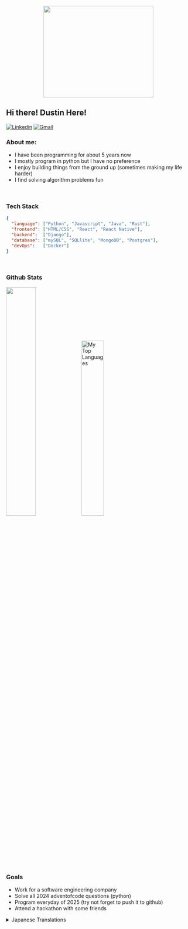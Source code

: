 <p align="center">
<img src="https://user-images.githubusercontent.com/53114757/186635038-9a8fc243-a75c-471c-8e2c-310ec84f1ed2.gif" width="300" height="250"/>
</p>

## Hi there! Dustin Here!

[![Linkedin](https://img.shields.io/badge/-LinkedIn-blue?style=flat&logo=Linkedin&logoColor=white)](https://www.linkedin.com/in/DustinMeyer)
[![Gmail](https://img.shields.io/badge/-Gmail-c14438?style=flat&logo=Gmail&logoColor=white)](mailto:dmeyerwork@gmail.com)

### About me:
- I have been programming for about 5 years now
- I mostly program in python but I have no preference
- I enjoy building things from the ground up (sometimes making my life harder)
- I find solving algorithm problems fun 

<br>

### Tech Stack

```json
{
  "language": ["Python", "Javascript", "Java", "Rust"],
  "frontend": ["HTML/CSS", "React", "React Native"],
  "backend":  ["Django"],
  "database": ["mySQL", "SQLlite", "MongoDB", "Postgres"],
  "devOps":   ["Docker"]
}
```

</br>

### Github Stats
<div>
  <img style="width: 40%;" src="http://github-readme-streak-stats.herokuapp.com/user=LostProgrammer1010&theme=radical&background=0A0A0A&stroke=CDB4DB&ring=CDB4DB&currStreakNum=D3D3D3&sideNums=D3D3D3&dates=CDB4DB"/>
  <img style="width: 35%" src="https://github-readme-stats.vercel.app/api/top-langs/?username=LostProgrammer1010&layout=compact&theme=dark&bg_color=0A0A0A" alt="My Top Languages"/>
</div>

<br />

### Goals 
- Work for a software engineering company
- Solve all 2024 adventofcode questions (python)
- Program everyday of 2025 (try not forget to push it to github)
- Attend a hackathon with some friends


<details>

Work in Progress only been learning for about a year now
<summary>Japanese Translations</summary>
  こにちわ！ダスティンです。

  ### 私について
  - プログラムは五歳くらいです。
  - プログラミングにパイソンを使います。
</details>
